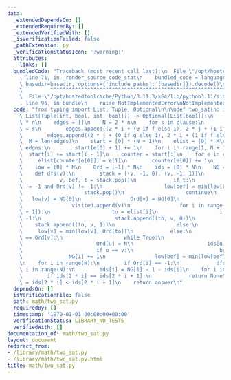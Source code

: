 ```yaml
---
data:
  _extendedDependsOn: []
  _extendedRequiredBy: []
  _extendedVerifiedWith: []
  _isVerificationFailed: false
  _pathExtension: py
  _verificationStatusIcon: ':warning:'
  attributes:
    links: []
  bundledCode: "Traceback (most recent call last):\n  File \"/opt/hostedtoolcache/Python/3.11.3/x64/lib/python3.11/site-packages/onlinejudge_verify/documentation/build.py\"\
    , line 71, in _render_source_code_stat\n    bundled_code = language.bundle(stat.path,\
    \ basedir=basedir, options={'include_paths': [basedir]}).decode()\n          \
    \         ^^^^^^^^^^^^^^^^^^^^^^^^^^^^^^^^^^^^^^^^^^^^^^^^^^^^^^^^^^^^^^^^^^^^^^^^^^^^^^^^^\n\
    \  File \"/opt/hostedtoolcache/Python/3.11.3/x64/lib/python3.11/site-packages/onlinejudge_verify/languages/python.py\"\
    , line 96, in bundle\n    raise NotImplementedError\nNotImplementedError\n"
  code: "from typing import List, Tuple, Optional\n\n\ndef two_sat(n: int, clause:\
    \ List[Tuple[int, bool, int, bool]]) -> Optional[List[bool]]:\n    answer = [0]\
    \ * n\n    edges = []\n    N = 2 * n\n    for s in clause:\n        i, f, j, g\
    \ = s\n        edges.append((2 * i + (0 if f else 1), 2 * j + (1 if g else 0)))\n\
    \        edges.append((2 * j + (0 if g else 1), 2 * i + (1 if f else 0)))\n  \
    \  M = len(edges)\n    start = [0] * (N + 1)\n    elist = [0] * M\n    for e in\
    \ edges:\n        start[e[0] + 1] += 1\n    for i in range(1, N + 1):\n      \
    \  start[i] += start[i - 1]\n    counter = start[:]\n    for e in edges:\n   \
    \     elist[counter[e[0]]] = e[1]\n        counter[e[0]] += 1\n    visited = []\n\
    \    low = [0] * N\n    Ord = [-1] * N\n    ids = [0] * N\n    NG = [0, 0]\n\n\
    \    def dfs(v):\n        stack = [(v, -1, 0), (v, -1, 1)]\n        while stack:\n\
    \            v, bef, t = stack.pop()\n            if t:\n                if bef\
    \ != -1 and Ord[v] != -1:\n                    low[bef] = min(low[bef], Ord[v])\n\
    \                    stack.pop()\n                    continue\n             \
    \   low[v] = NG[0]\n                Ord[v] = NG[0]\n                NG[0] += 1\n\
    \                visited.append(v)\n                for i in range(start[v], start[v\
    \ + 1]):\n                    to = elist[i]\n                    if Ord[to] ==\
    \ -1:\n                        stack.append((to, v, 0))\n                    \
    \    stack.append((to, v, 1))\n                    else:\n                   \
    \     low[v] = min(low[v], Ord[to])\n            else:\n                if low[v]\
    \ == Ord[v]:\n                    while True:\n                        u = visited.pop()\n\
    \                        Ord[u] = N\n                        ids[u] = NG[1]\n\
    \                        if u == v:\n                            break\n     \
    \               NG[1] += 1\n                low[bef] = min(low[bef], low[v])\n\
    \n    for i in range(N):\n        if Ord[i] == -1:\n            dfs(i)\n    for\
    \ i in range(N):\n        ids[i] = NG[1] - 1 - ids[i]\n    for i in range(n):\n\
    \        if ids[2 * i] == ids[2 * i + 1]:\n            return None\n        answer[i]\
    \ = ids[2 * i] < ids[2 * i + 1]\n    return answer\n"
  dependsOn: []
  isVerificationFile: false
  path: math/two_sat.py
  requiredBy: []
  timestamp: '1970-01-01 00:00:00+00:00'
  verificationStatus: LIBRARY_NO_TESTS
  verifiedWith: []
documentation_of: math/two_sat.py
layout: document
redirect_from:
- /library/math/two_sat.py
- /library/math/two_sat.py.html
title: math/two_sat.py
---
```

